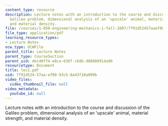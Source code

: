 ```yaml
---
content_type: resource
description: Lecture notes with an introduction to the course and discussion of the
  Galileo problem, dimensional analysis of an 'upscale' animal, material strength,
  and material density.
file: /courses/1-050-engineering-mechanics-i-fall-2007/7f91d52457aaef8093c58a43f10a099b_lec1.pdf
file_type: application/pdf
learning_resource_types:
- Lecture Notes
ocw_type: OCWFile
parent_title: Lecture Notes
parent_type: CourseSection
parent_uid: dec40ff4-e8ca-636f-c6db-d88880914a96
resourcetype: Document
title: lec1.pdf
uid: 7f91d524-57aa-ef80-93c5-8a43f10a099b
video_files:
  video_thumbnail_file: null
video_metadata:
  youtube_id: null
---
```

Lecture notes with an introduction to the course and discussion of the Galileo problem, dimensional analysis of an 'upscale' animal, material strength, and material density.

